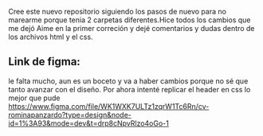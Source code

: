 Cree este nuevo repositorio siguiendo los pasos de nuevo para no marearme porque tenia 2 carpetas diferentes.Hice todos los cambios que me dejó Aime en la primer correción y dejé comentarios y dudas dentro de los archivos html y el css.
## Link de figma: 
le falta mucho, aun es un boceto y va a haber cambios porque no sé que tanto avanzar con el diseño. Por ahora intenté replicar el header en css lo mejor que pude https://www.figma.com/file/WK1WXK7ULTz1zqrW1Tc6Rn/cv-rominapanzardo?type=design&node-id=1%3A93&mode=dev&t=drp8cNpvRlzo4oGo-1
